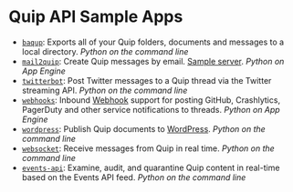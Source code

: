 Quip API Sample Apps
========

* [`baqup`](baqup): Exports all of your Quip folders, documents and messages to a local directory. _Python on the command line_
* [`mail2quip`](mail2quip): Create Quip messages by email. [Sample server](http://mail2quip.appspot.com/). _Python on App Engine_
* [`twitterbot`](twitterbot): Post Twitter messages to a Quip thread via the Twitter streaming API. _Python on the command line_
* [`webhooks`](webhooks): Inbound [Webhook](http://en.wikipedia.org/wiki/Webhook) support for posting GitHub, Crashlytics, PagerDuty and other service notifications to threads. _Python on App Engine_
* [`wordpress`](wordpress): Publish Quip documents to [WordPress](http://wordpress.org/). _Python on the command line_
* [`websocket`](websocket): Receive messages from Quip in real time. _Python on the command line_
* [`events-api`](events-api): Examine, audit, and quarantine Quip content in real-time based on the Events API feed. _Python on the command line_
